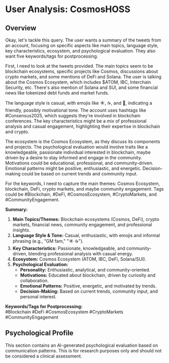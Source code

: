 # User Analysis: CosmosHOSS

## Overview

<think>
Okay, let's tackle this query. The user wants a summary of the tweets from an account, focusing on specific aspects like main topics, language style, key characteristics, ecosystem, and psychological evaluation. They also want five keywords/tags for postprocessing.

First, I need to look at the tweets provided. The main topics seem to be blockchain ecosystems, specific projects like Cosmos, discussions about crypto markets, and some mentions of DeFi and Solana. The user is talking about the Cosmos Ecosystem, which includes $ATOM, IBC, Interchain Security, etc. There's also mention of Solana and SUI, and some financial news like tokenized debt funds and market funds.

The language style is casual, with emojis like ☀️, ☕️, and 🥷, indicating a friendly, possibly motivational tone. The account uses hashtags like #Consensus2025, which suggests they're involved in blockchain conferences. The key characteristics might be a mix of professional analysis and casual engagement, highlighting their expertise in blockchain and crypto.

The ecosystem is the Cosmos Ecosystem, as they discuss its components and projects. The psychological evaluation would involve traits like a knowledgeable, passionate individual interested in blockchain, maybe driven by a desire to stay informed and engage in the community. Motivations could be educational, professional, and community-driven. Emotional patterns might be positive, enthusiastic, and energetic. Decision-making could be based on current trends and community input.

For the keywords, I need to capture the main themes: Cosmos Ecosystem, blockchain, DeFi, crypto markets, and maybe community engagement. Tags could be #Blockchain, #DeFi, #CosmosEcosystem, #CryptoMarkets, and #CommunityEngagement.
</think>

**Summary:**  
1. **Main Topics/Themes:** Blockchain ecosystems (Cosmos, DeFi), crypto markets, financial news, community engagement, and professional insights.  
2. **Language Style & Tone:** Casual, enthusiastic, with emojis and informal phrasing (e.g., "GM fam," "☀️ ☕️").  
3. **Key Characteristics:** Passionate, knowledgeable, and community-driven, blending professional analysis with casual energy.  
4. **Ecosystem:** Cosmos Ecosystem (ATOM, IBC, DeFi, Solana/SUI).  
5. **Psychological Evaluation:**  
   - **Personality:** Enthusiastic, analytical, and community-oriented.  
   - **Motivations:** Educated about blockchain, driven by curiosity and collaboration.  
   - **Emotional Patterns:** Positive, energetic, and motivated by trends.  
   - **Decision-Making:** Based on current trends, community input, and personal interest.  

**Keywords/Tags for Postprocessing:**  
#Blockchain #DeFi #CosmosEcosystem #CryptoMarkets #CommunityEngagement

## Psychological Profile

This section contains an AI-generated psychological evaluation based on communication patterns. This is for research purposes only and should not be considered a clinical assessment.